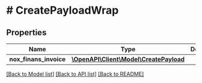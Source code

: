 # # CreatePayloadWrap

## Properties

Name | Type | Description | Notes
------------ | ------------- | ------------- | -------------
**nox_finans_invoice** | [**\OpenAPI\Client\Model\CreatePayload**](CreatePayload.md) |  | [optional]

[[Back to Model list]](../../README.md#models) [[Back to API list]](../../README.md#endpoints) [[Back to README]](../../README.md)

